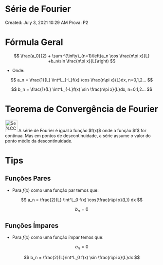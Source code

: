 # Série de Fourier

Created: July 3, 2021 10:29 AM
Prova: P2

# Fórmula Geral

$$
\frac{a_0}{2} + \sum ^{\infty}_{n=1}\left(a_n \cos \frac{n\pi x}{L}  +b_n\sin \frac{n\pi x}{L}\right)
$$

- Onde:

$$
a_n = \frac{1}{L} \int^L_{-L}f(x) \cos \frac{n\pi x}{L}dx, n=0,1,2...
$$

$$
b_n = \frac{1}{L} \int^L_{-L}f(x) \sin \frac{n\pi x}{L}dx, n=0,1,2...
$$

# Teorema de Convergência de Fourier

<aside>
<img src="Se%CC%81rie%20de%20Fourier%20ea2794ee945648479124bcfff531e999/mugi.gif" alt="Se%CC%81rie%20de%20Fourier%20ea2794ee945648479124bcfff531e999/mugi.gif" width="40px" /> A série de Fourier é igual à função $f(x)$ onde a função $f$ for contínua. Mas em pontos de descontinuidade, a série assume o valor do ponto médio da descontinuidade.

</aside>

# Tips

## Funções Pares

- Para $f(x)$ como uma função par temos que:

$$
a_n = \frac{2}{L} \int^L_0 f(x) \cos(\frac{n\pi x}{L}) dx
$$

$$
b_n = 0
$$

## Funções Ímpares

- Para $f(x)$  como uma função ímpar temos que:

$$
a_n = 0
$$

$$
b_n = \frac{2}{L}\int^L_0 f(x) \sin \frac{n\pi x}{L}dx
$$